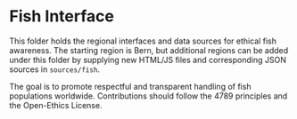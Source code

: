# Fish Interface

This folder holds the regional interfaces and data sources for ethical fish awareness.
The starting region is Bern, but additional regions can be added under this folder
by supplying new HTML/JS files and corresponding JSON sources in `sources/fish`.

The goal is to promote respectful and transparent handling of fish populations
worldwide. Contributions should follow the 4789 principles and the
Open-Ethics License.
